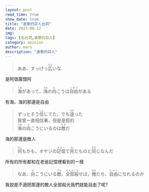 ```yaml
---
layout: post
read_time: true
show_date: true
title: "進擊的巨人台詞"
date: 2023-06-12
img: 
tags: [名台詞,進擊的巨人]
category: opinion
author: maru
description: "進擊的巨人"
---
```

><div>ああ、すっげっ<ruby><rb>広</rb><rt>ひろ</rt></ruby>いな</div>
是阿很廣闊阿
><div><ruby><rb>海</rb><rt>うみ</rt></ruby>があって，<ruby><rb>海</rb><rt>うみ</rt></ruby>の<ruby><rb>向</rb><rt>む</rt></ruby>こうは<ruby><rb>自由</rb><rt>じゆう</rt></ruby>がある</div>
有海，海的那邊是自由
><div>ずっとそう<ruby><rb>信</rb><rt>しん</rt></ruby>じてた，でも<ruby><rb>違</rb><rt>ちが</rt></ruby>った</div>
>我曾一直相信著，但是是假的
><div><ruby><rb>海</rb><rt>うみ</rt></ruby>の<ruby><rb>向</rb><rt>む</rt></ruby>こうにいるのは<ruby><rb>敵</rb><rt>てき</rt></ruby>だ</div>
海的那邊是敵人
><div><ruby><rb>何</rb><rt>なに</rt></ruby>もかも，オヤジの<ruby><rb>記憶</rb><rt>きおく</rt></ruby>で<ruby><rb>見</rb><rt>み</rt></ruby>たものと<ruby><rb>同</rb><rt>おな</rt></ruby>じなんだ</div>
所有的所有都和在老爸記憶裡看到的一樣
><div>なあ、<ruby><rb>向</rb><rt>む</rt></ruby>こうにいる<ruby><rb>敵</rb><rt>てき</rt></ruby>、<ruby><rb>全部殺</rb><rt>ぜんぶころ</rt></ruby>せば，<ruby><rb>俺</rb><rt>おれ</rt></ruby>たち、<ruby><rb>自由</rb><rt>じゆう</rt></ruby>になれるのか</div>
我說是不適把那邊的敵人全部殺光我們就能自由了呢?

